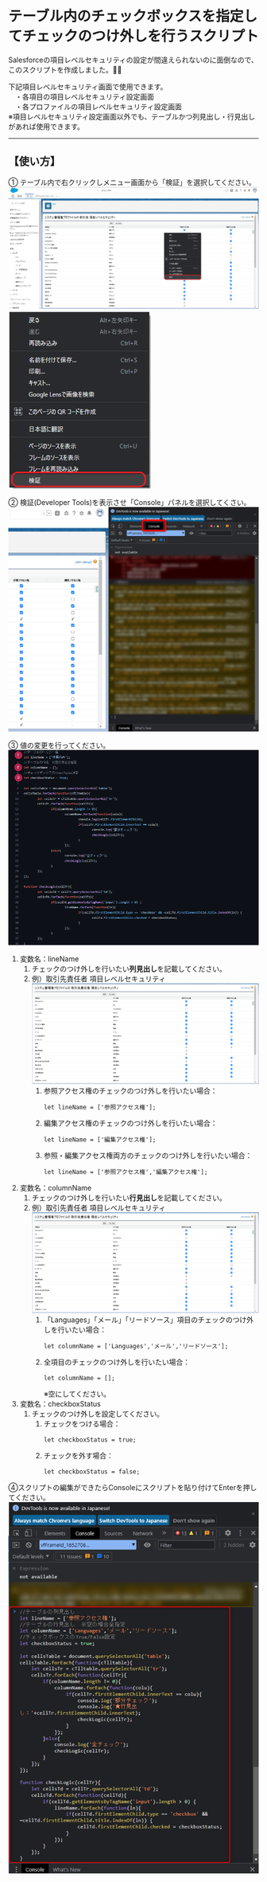 # **テーブル内のチェックボックスを指定してチェックのつけ外しを行うスクリプト**
Salesforceの項目レベルセキュリティの設定が間違えられないのに面倒なので、このスクリプトを作成しました。💁‍♂️  

下記項目レベルセキュリティ画面で使用できます。  
　・各項目の項目レベルセキュリティ設定画面  
　・各プロファイルの項目レベルセキュリティ設定画面  
※項目レベルセキュリティ設定画面以外でも、テーブルかつ列見出し・行見出しがあれば使用できます。
***
## 【使い方】  

➀ テーブル内で右クリックしメニュー画面から「検証」を選択してください。
![項目レベルセキュリティ](/READMEimages/contact_Field-LevelSecurity00.png)
![項目レベルセキュリティ](/READMEimages/contact_Field-LevelSecurity01.png)

➁ 検証(Developer Tools)を表示させ「Console」パネルを選択してくさい。
![項目レベルセキュリティ](/READMEimages/contact_Field-LevelSecurity02.png)

➂ 値の変更を行ってください。
![項目レベルセキュリティ](/READMEimages/contact_Field-LevelSecurity03.png)
1. 変数名：lineName
    1. チェックのつけ外しを行いたい**列見出し**を記載してください。
    1. 例）取引先責任者 項目レベルセキュリティ![項目レベルセキュリティ](/READMEimages/contact_Field-LevelSecurity04.png)
        1. 参照アクセス権のチェックのつけ外しを行いたい場合：
			```
			let lineName = ['参照アクセス権'];
			```
        1. 編集アクセス権のチェックのつけ外しを行いたい場合：
			```
			let lineName = ['編集アクセス権'];
			```
        1. 参照・編集アクセス権両方のチェックのつけ外しを行いたい場合：
			```
			let lineName = ['参照アクセス権','編集アクセス権'];
			```
1. 変数名：columnName
    1. チェックのつけ外しを行いたい**行見出し**を記載してください。
	1. 例）取引先責任者 項目レベルセキュリティ![項目レベルセキュリティ](/READMEimages/contact_Field-LevelSecurity04.png)
        1. 「Languages」「メール」「リードソース」項目のチェックのつけ外しを行いたい場合：
			```
			let columnName = ['Languages','メール','リードソース'];
			```
        1. 全項目のチェックのつけ外しを行いたい場合：
			```
			let columnName = [];
			```
			※空にしてください。
1. 変数名：checkboxStatus
     1. チェックのつけ外しを設定してください。
        1. チェックをつける場合：
			```
			let checkboxStatus = true;
			```
        1. チェックを外す場合：
			```
			let checkboxStatus = false;
			```
➃スクリプトの編集ができたらConsoleにスクリプトを貼り付けてEnterを押してください。
![項目レベルセキュリティ](/READMEimages/contact_Field-LevelSecurity05.png)